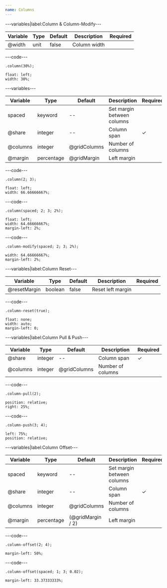 ```yaml
---
name: Columns
---
```


---variables|label:Column &amp; Column-Modify---

| Variable | Type | Default | Description  | Required |
| -------- | ---- | ------- | ------------ | -------- |
| @width   | unit | false   | Column width |          |

---code---

```less
.column(30%);
```

```less
float: left;
width: 30%;
```

---variables---

| Variable | Type       | Default      | Description                | Required |
| -------- | ---------- | ------------ | ---------------------------| -------- |
| spaced   | keyword    | --           | Set margin between columns |          |
| @share   | integer    | --           | Column span                | ✓ |
| @columns | integer    | @gridColumns | Number of columns          |          |
| @margin  | percentage | @gridMargin  | Left margin                |          |

---code---

```less
.column(2; 3);
```

```less
float: left;
width: 66.66666667%;
```

---code---

```less
.column(spaced; 2; 3; 2%);
```

```less
float: left;
width: 64.66666667%;
margin-left: 2%;
```

---code---

```less
.column-modify(spaced; 2; 3; 2%);
```

```less
width: 64.66666667%;
margin-left: 2%;
```

---variables|label:Column Reset---

| Variable     | Type    | Default | Description       | Required |
| ------------ | ------- | ------- | ----------------- | -------- |
| @resetMargin | boolean | false   | Reset left margin |          |

---code---

```less
.column-reset(true);
```

```less
float: none;
width: auto;
margin-left: 0;
```

---variables|label:Column Pull &amp; Push---

| Variable | Type    | Default      | Description       | Required |
| -------- | ------- | ------------ | ----------------- | -------- |
| @share   | integer | --           | Column span       | ✓ |
| @columns | integer | @gridColumns | Number of columns |          |

---code---

```less
.column-pull(2);
```

```less
position: relative;
right: 25%;
```

---code---

```less
.column-push(3; 4);
```

```less
left: 75%;
position: relative;
```

---variables|label:Column Offset---

| Variable | Type       | Default           | Description                | Required |
| -------- | ---------- | ----------------- | -------------------------- | -------- |
| spaced   | keyword    | --                | Set margin between columns |          |
| @share   | integer    | --                | Column span                | ✓ |
| @columns | integer    | @gridColumns      | Number of columns          |          |
| @margin  | percentage | (@gridMargin / 2) | Left margin                |          |

---code---

```less
.column-offset(2; 4);
```

```less
margin-left: 50%;
```

---code---

```less
.column-offset(spaced; 1; 3; 0.02);
```

```less
margin-left: 33.37333333%;
```